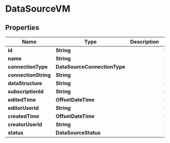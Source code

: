 

# DataSourceVM


## Properties

Name | Type | Description | Notes
------------ | ------------- | ------------- | -------------
**id** | **String** |  |  [optional]
**name** | **String** |  |  [optional]
**connectionType** | **DataSourceConnectionType** |  |  [optional]
**connectionString** | **String** |  |  [optional]
**dataStructure** | **String** |  |  [optional]
**subscriptionId** | **String** |  |  [optional]
**editedTime** | **OffsetDateTime** |  |  [optional]
**editorUserId** | **String** |  |  [optional]
**createdTime** | **OffsetDateTime** |  |  [optional]
**creatorUserId** | **String** |  |  [optional]
**status** | **DataSourceStatus** |  |  [optional]



